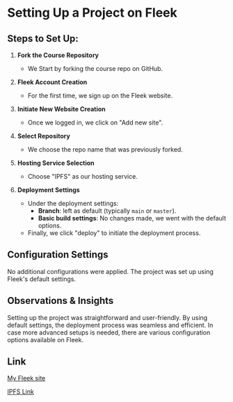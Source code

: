 # Setting Up a Project on Fleek

## Steps to Set Up:

1. **Fork the Course Repository**
   - We Start by forking the course repo on GitHub.

2. **Fleek Account Creation**
   - For the first time, we sign up on the Fleek website.

3. **Initiate New Website Creation**
   - Once we logged in, we click on "Add new site".

4. **Select Repository**
   - We choose the repo name that was previously forked.

5. **Hosting Service Selection**
   - Choose "IPFS" as our hosting service.

6. **Deployment Settings**
   - Under the deployment settings:
     - **Branch**: left as default (typically `main` or `master`).
     - **Basic build settings**: No changes made, we went with the default options.
   - Finally, we click "deploy" to initiate the deployment process.

## Configuration Settings

No additional configurations were applied. The project was set up using Fleek's default settings.

## Observations & Insights

Setting up the project was straightforward and user-friendly. By using default settings, the deployment process was seamless and efficient. In case more advanced setups is needed, there are various configuration options available on Fleek.


## Link

[My Fleek site](https://long-pond-0684.on.fleek.co/) 


[IPFS Link](https://fleek.ipfs.io/ipfs/QmdVvV12FdrT51zjvSg5NNcJmCj3gpPLmPbcbHHBZexd37/)

